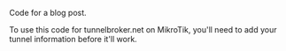 Code for a blog post.

To use this code for tunnelbroker.net on MikroTik, you'll need to add your tunnel information before it'll work.
